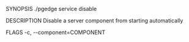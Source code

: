 
SYNOPSIS
    ./pgedge service disable <flags>

DESCRIPTION
    Disable a server component from starting automatically

FLAGS
    -c, --component=COMPONENT
    
    
